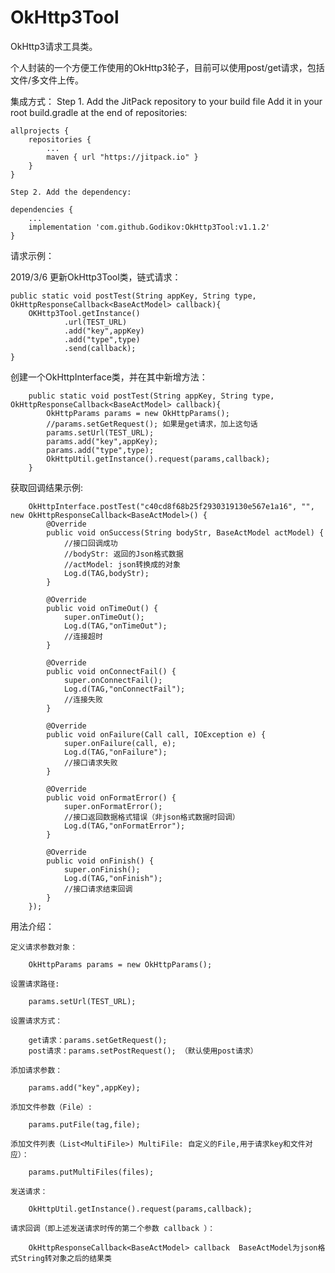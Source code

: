 # OkHttp3Tool
OkHttp3请求工具类。

个人封装的一个方便工作使用的OkHttp3轮子，目前可以使用post/get请求，包括文件/多文件上传。

集成方式：
    Step 1. Add the JitPack repository to your build file
    Add it in your root build.gradle at the end of repositories:

    allprojects {
        repositories {
            ...
            maven { url "https://jitpack.io" }
        }
    }
  
    Step 2. Add the dependency:
    
    dependencies {
        ...
        implementation 'com.github.Godikov:OkHttp3Tool:v1.1.2'
    }
    
    
请求示例：

2019/3/6 更新OkHttp3Tool类，链式请求：
    
    public static void postTest(String appKey, String type, OkHttpResponseCallback<BaseActModel> callback){
        OKHttp3Tool.getInstance()
                .url(TEST_URL)
                .add("key",appKey)
                .add("type",type)
                .send(callback);
    }

创建一个OkHttpInterface类，并在其中新增方法：
    
        public static void postTest(String appKey, String type, OkHttpResponseCallback<BaseActModel> callback){
            OkHttpParams params = new OkHttpParams();
            //params.setGetRequest(); 如果是get请求，加上这句话
            params.setUrl(TEST_URL);
            params.add("key",appKey);
            params.add("type",type);
            OkHttpUtil.getInstance().request(params,callback);
        }
        
获取回调结果示例:

    
        OkHttpInterface.postTest("c40cd8f68b25f2930319130e567e1a16", "", new OkHttpResponseCallback<BaseActModel>() {
            @Override
            public void onSuccess(String bodyStr, BaseActModel actModel) {
                //接口回调成功
                //bodyStr: 返回的Json格式数据
                //actModel: json转换成的对象
                Log.d(TAG,bodyStr);
            }

            @Override
            public void onTimeOut() {
                super.onTimeOut();
                Log.d(TAG,"onTimeOut");
                //连接超时
            }

            @Override
            public void onConnectFail() {
                super.onConnectFail();
                Log.d(TAG,"onConnectFail");
                //连接失败
            }

            @Override
            public void onFailure(Call call, IOException e) {
                super.onFailure(call, e);
                Log.d(TAG,"onFailure");
                //接口请求失败
            }

            @Override
            public void onFormatError() {
                super.onFormatError();
                //接口返回数据格式错误（非json格式数据时回调）
                Log.d(TAG,"onFormatError");
            }

            @Override
            public void onFinish() {
                super.onFinish();
                Log.d(TAG,"onFinish");
                //接口请求结束回调
            }
        });




    
用法介绍：

    定义请求参数对象：
    
        OkHttpParams params = new OkHttpParams();
        
    设置请求路径:
    
        params.setUrl(TEST_URL);
        
    设置请求方式：
   
        get请求：params.setGetRequest();
        post请求：params.setPostRequest(); （默认使用post请求）
        
    添加请求参数：
    
        params.add("key",appKey);
        
    添加文件参数（File）:
    
        params.putFile(tag,file);
        
    添加文件列表（List<MultiFile>) MultiFile: 自定义的File,用于请求key和文件对应）：
    
        params.putMultiFiles(files);
            
    发送请求：
    
        OkHttpUtil.getInstance().request(params,callback);
  
    请求回调（即上述发送请求时传的第二个参数 callback ）：
    
        OkHttpResponseCallback<BaseActModel> callback  BaseActModel为json格式String转对象之后的结果类  
        
        
  
  
